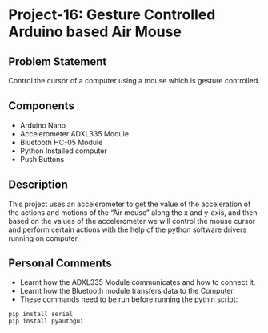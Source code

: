 # Project-16: Gesture Controlled Arduino based Air Mouse
## Problem Statement
Control the cursor of a computer using a mouse which is gesture controlled.
## Components
* Arduino Nano
* Accelerometer ADXL335 Module
* Bluetooth HC-05 Module
* Python Installed computer
* Push Buttons
## Description
This project uses an accelerometer to get the value of the acceleration of the actions and motions of the “Air mouse” along the x and y-axis, and then based on the values of the accelerometer we will control the mouse cursor and perform certain actions with the help of the python software drivers running on computer.
## Personal Comments
* Learnt how the ADXL335 Module communicates and how to connect it.
* Learnt how the Bluetooth module transfers data to the Computer.
* These commands need to be run before running the pythin script:
```
pip install serial
pip install pyautogui
```
